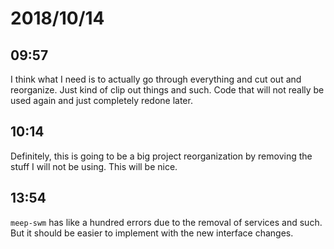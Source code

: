 # 2018/10/14

## 09:57

I think what I need is to actually go through everything and cut out and
reorganize. Just kind of clip out things and such. Code that will not really
be used again and just completely redone later.

## 10:14

Definitely, this is going to be a big project reorganization by removing the
stuff I will not be using. This will be nice.

## 13:54

`meep-swm` has like a hundred errors due to the removal of services and such.
But it should be easier to implement with the new interface changes.
